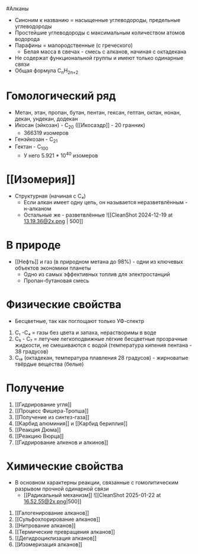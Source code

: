 #Алканы
- Синоним к названию = насыщенные углеводороды, предельные углеводороды
- Простейшие углеводороды с максимальным количеством атомов водорода
- Парафины = малородственные (с греческого)
	- Белая масса в свечах - смесь с алканов, начиная с октадекана
- Не содержат функциональной группы и имеют только одинарные связи
- Общая формула C<sub>n</sub>H<sub>2n+2</sub>
# Гомологический ряд
- Метан, этан, пропан, бутан, пентан, гексан, гептан, октан, нонан, декан, ундекан, додекан
- Икосан (эйкозан) - С<sub>20</sub> ([[Икосаэдр]] - 20 гранник)
	- 366319 изомеров 
- Генэйкозан - C<sub>21</sub>
- Гектан - С<sub>100</sub>
	- У него 5.921 * 10<sup>40</sup> изомеров
# [[Изомерия]] 
- Структурная (начиная с С₄)
	- Если алкан имеет одну цепь, он называется неразветвлённым - н-алканом
	- Остальные же - разветвлённые
![[CleanShot 2024-12-19 at 13.19.36@2x.png | 500]]
# В природе
- [[Нефть]] и газ (в природном метана до 98%) - одни из ключевых объектов экономики планеты
	- Одно из самых эффективных топлив для электростанций 
	- Пропан-бутановая смесь
# Физические свойства
- Бесцветные, так как поглощают только УФ-спектр 
1) С₁ -С₄ = газы без цвета и запаха, нерастворимы в воде
2) C₅ - C₇ = летучие легкоподвижные лёгкие бесцветные прозрачные жидкости, не смешиваются с водой (температура кипения пентана - 38 градусов)
3) С₁₈ (октадекан, температура плавления 28 градусов) - жирноватые твёрдые вещества (белые)
# Получение 
1. [[Гидрирование угля]]
2. [[Процесс Фишера-Тропша]] 
3. [[Получение из синтез-газа]]
4. [[Карбид алюминия]] и [[Карбид бериллия]] 
5. [[Реакция Дюма]]  
6. [[Реакцию Вюрца]]
7. [[Гидрирование алкенов и алкинов]]
# Химические свойства
- В основном характерны реакции, связанные с гомолитическим разрывом прочной одинарной связи 
	- [[Радикальный механизм]]
![[CleanShot 2025-01-22 at 16.52.55@2x.png|500]]
1. [[Галогенирование алканов]] 
2. [[Сульфохлорирование алканов]]
3. [[Нитрование алканов]] 
4. [[Термические превращения алканов]] 
5. [[Дегидроциклизация алканов]] 
6. [[Изомеризация алканов]] 